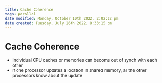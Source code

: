 ```yaml
---
title: Cache Coherence
tags: parallel 
date modified: Monday, October 10th 2022, 2:02:32 pm
date created: Tuesday, July 26th 2022, 8:33:15 pm
---
```


# Cache Coherence
- Individual CPU caches or memories can become out of synch with each other
- if one processor updates a location in shared memory, all the other processors know about the update

